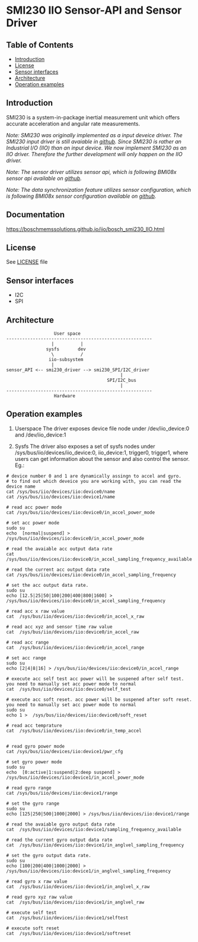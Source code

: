 # SMI230 IIO Sensor-API and Sensor Driver

## Table of Contents
 - [Introduction](#Intro)
 - [License](#License)
 - [Sensor interfaces](#interfaces)
 - [Architecture](#Architecture)
 - [Operation examples](#examples)

## Introduction <a name=Intro></a>

SMI230 is a system-in-package inertial measurement unit which offers accurate acceleration and angular rate measurements.

_Note: SMI230 was originally implemented as a input deveice driver. The SMI230 input driver is still avaiable in [github](https://github.com/boschmemssolutions/SMI230-Linux-Driver). Since SMI230 is rather an Industrial I/O (IIO) than an input device. We now implement SMI230 as an IIO driver. Therefore the further development will only happen on the IIO driver._

_Note: The sensor driver utilizes sensor api, which is following BMI08x sensor api available on [github](https://github.com/BoschSensortec/BMI08x-Sensor-API/releases/tag/bmi08x_v1.4.4)._

_Note: The data synchronization feature utilizes sensor configuration, which is following BMI08x sensor configuration available on [github](https://github.com/BoschSensortec/BMI08x-Sensor-API/releases/tag/bmi08x_v1.2.0)._

## Documentation <a name=Doc></a>

https://boschmemssolutions.github.io/iio/bosch_smi230_IIO.html

## License <a name=License></a>
See [LICENSE](drivers/iio/LICENSE.md) file

## Sensor interfaces <a name=interfaces></a>
* I2C
* SPI

## Architecture <a name=Architecture></a>
```
                  User space
-------------------------------------------------------
                 |          |
               sysfs       dev
                 \          /
                iio-subsystem
	             |
sensor_API <-- smi230_driver --> smi230_SPI/I2C_driver
                                           |
                                      SPI/I2C_bus
                                           |
-------------------------------------------------------
                  Hardware
```
## Operation examples <a name=examples></a>
1. Userspace
The driver exposes device file node under /dev/iio_device:0 and /dev/iio_device:1

2. Sysfs
The driver also exposes a set of sysfs nodes under /sys/bus/iio/devices/iio_device:0, iio_device:1, trigger0, trigger1, where users can get information about the sensor and also control the sensor. Eg.:
```
# device number 0 and 1 are dynamically assingn to accel and gyro. 
# to find out which deveice you are working with, you can read the device name
cat /sys/bus/iio/devices/iio:device0/name
cat /sys/bus/iio/devices/iio:device1/name

# read acc power mode 
cat /sys/bus/iio/devices/iio:device0/in_accel_power_mode

# set acc power mode
sudo su  
echo  [normal|suspend] > /sys/bus/iio/devices/iio:device0/in_accel_power_mode

# read the avaiable acc output data rate 
cat /sys/bus/iio/devices/iio:device0/in_accel_sampling_frequency_available    

# read the current acc output data rate 
cat /sys/bus/iio/devices/iio:device0/in_accel_sampling_frequency

# set the acc output data rate.
sudo su  
echo [12.5|25|50|100|200|400|800|1600] > /sys/bus/iio/devices/iio:device0/in_accel_sampling_frequency

# read acc x raw value
cat  /sys/bus/iio/devices/iio:device0/in_accel_x_raw

# read acc xyz and sensor time raw value
cat  /sys/bus/iio/devices/iio:device0/in_accel_raw

# read acc range
cat  /sys/bus/iio/devices/iio:device0/in_accel_range

# set acc range
sudo su  
echo [2|4|8|16] > /sys/bus/iio/devices/iio:device0/in_accel_range

# execute acc self test acc power will be suspened after self test. you need to manually set acc power mode to normal
cat  /sys/bus/iio/devices/iio:device0/self_test

# execute acc soft reset. acc power will be suspened after soft reset. you need to manually set acc power mode to normal
sudo su  
echo 1 >  /sys/bus/iio/devices/iio:device0/soft_reset

# read acc temprature
cat  /sys/bus/iio/devices/iio:device0/in_temp_accel


# read gyro power mode 
cat /sys/bus/iio/devices/iio:device1/pwr_cfg

# set gyro power mode
sudo su  
echo  [0:active|1:suspend|2:deep suspend] > /sys/bus/iio/devices/iio:device1/in_accel_power_mode

# read gyro range 
cat /sys/bus/iio/devices/iio:device1/range

# set the gyro range
sudo su  
echo [125|250|500|1000|2000] > /sys/bus/iio/devices/iio:device1/range

# read the avaiable gyro output data rate 
cat  /sys/bus/iio/devices/iio:device1/sampling_frequency_available    

# read the current gyro output data rate 
cat  /sys/bus/iio/devices/iio:device1/in_anglvel_sampling_frequency

# set the gyro output data rate.
sudo su  
echo [100|200|400|1000|2000] >  /sys/bus/iio/devices/iio:device1/in_anglvel_sampling_frequency

# read gyro x raw value
cat  /sys/bus/iio/devices/iio:device1/in_anglvel_x_raw

# read gyro xyz raw value
cat  /sys/bus/iio/devices/iio:device1/in_anglvel_raw

# execute self test
cat  /sys/bus/iio/devices/iio:device1/selftest

# execute soft reset
cat  /sys/bus/iio/devices/iio:device1/softreset

```
